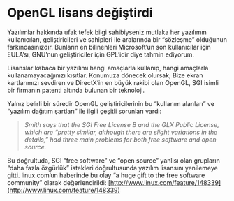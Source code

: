# OpenGL lisans değiştirdi

Yazılımlar hakkında ufak tefek bilgi sahibiyseniz mutlaka her yazılımın kullanıcıları, geliştiricileri ve sahipleri ile aralarında bir “sözleşme” olduğunun farkındasınızdır. Bunların en bilinenleri Microsoft’un son kullanıcılar için EULA’sı, GNU’nun geliştiriciler için GPL’idir diye tahmin ediyorum.

Lisanslar kabaca bir yazılımı hangi amaçlarla kullanıp, hangi amaçlarla kullanamayacağınızı kısıtlar. Konumuza dönecek olursak; Bize ekran kartlarımızı sevdiren ve DirectX’in en büyük rakibi olan OpenGL, SGI isimli bir firmanın patenti altında bulunan bir teknoloji.

Yalnız belirli bir süredir OpenGL geliştiricilerinin bu “kullanım alanları” ve “yazılım dağıtım şartları” ile ilgili çeşitli sorunları vardı:

> *Smith says that the SGI Free License B and the GLX Public License, which are “pretty similar, although there are slight variations in the details,” had three main problems for both free software and open source.*

Bu doğrultuda, SGI “free software” ve “open source” yanlısı olan grupların “daha fazla özgürlük” istekleri doğrultusunda yazılım lisansını yenilemeye gitti. linux.com’un haberinde bu olay “a huge gift to the free software community” olarak değerlendirildi: [http://www.linux.com/feature/148339](http://www.linux.com/feature/148339)